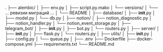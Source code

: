 .
├── alembic/
│   ├── env.py
│   ├── script.py.mako
│   └── versions/
│       └── … ревизии миграций …
│   └── README
│
├── database/
│   ├── __init__.py
│   ├── model.py
│   └── db.py
│
├── notion/
│   ├── notion_diagnostic.py
│   ├── notion_handler.py
│   └── notion_event_storage.py
│
├── telegram_bot/
│   ├── __init__.py
│   ├── bot.py
│   └── routers.py
│
├── server/
│   ├── __init__.py
│   ├── flask.py
│   └── routers.py
│
├── utils/
│   ├── __init__.py
│   ├── config.py
│   └── queue.py
│
├── .env
├── Dockerfile
├── docker-compose.yml
├── requirements.txt
└── README.md
